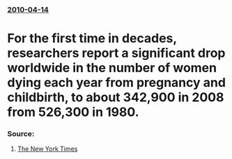 ### [2010-04-14](/news/2010/04/14/index.md)

# For the first time in decades, researchers report a significant drop worldwide in the number of women dying each year from pregnancy and childbirth, to about 342,900 in 2008 from 526,300 in 1980. 




### Source:

1. [The New York Times](http://www.nytimes.com/2010/04/14/health/14births.html?ref=global-home)
